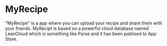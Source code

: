 MyRecipe
================

"MyRecipe" is a app where you can upload your recipe and share them with your friends.
MyRecipt is based on a powerful cloud database named LeanCloud which is something like Parse and it has been publised to App Store.
